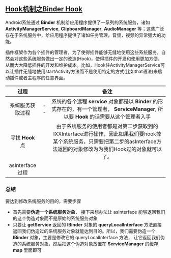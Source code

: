 ## [Hook机制之Binder Hook](http://weishu.me/2016/02/16/understand-plugin-framework-binder-hook/)

Android系统通过 **Binder** 机制给应用程序提供了一系列的系统服务，诸如 **ActivityManagerService**, **ClipboardManager**, **AudioManager** 等；这些广泛存在于系统服务中，给应用程序提供了诸如任务管理，音频，视频的异常强大的功能。

插件框架作为各个插件的管理者，为了使得插件能够无缝地使用这些系统服务，自然会对这些系统服务做出一定的改造(Hook)，使得插件的开发和使用更加方便，从而大大降低插件的开发和维护成本。比如，Hook住ActivityManagerService可以让插件无缝地使用startActivity方法而不是使用特定的方式(比如that语法)来启动插件或者主程序的任意界面。


| 过程 |  | 备注 |
| :----: | :-------: | :-------: |
| 系统服务获取过程 | -- | 系统的各个远程 **service** 对象都是以 **Binder** 的形式存在的，有一个管理者， **ServiceManager**, 所以要 **Hook** 的话需要从这个管理者入手 |
| 寻找 **Hook** 点 | | 由于系统服务的使用者都是对第二步获取到的IXXInterface进行操作，因此如果我们要hook掉某个系统服务，只需要把第二步的asInterface方法返回的对象修改为为我们Hook过的对象就可以了。 |
| asInterface过程 | | |

### 总结
要达到修改系统服务的目的，需要步骤
- 首先需要**伪造一个系统服务对象**， 接下来想办法让 asInterface 能够返回我们的这个伪造对象而不是原始的系统服务对象
- 只要让 **getService** 返回的 **IBinder** 对象的 **queryLocalInterface** 方法直接返回我们伪造过的系统服务对象就能达到目的。所以，我们需要伪造一个 **IBinder** 对象，主要是修改它的 queryLocalInterface 方法， 让它返回我们伪造的系统服务对象，然后把这个伪造对象放置在 **ServiceManager** 的缓存 **map** 里面即可
